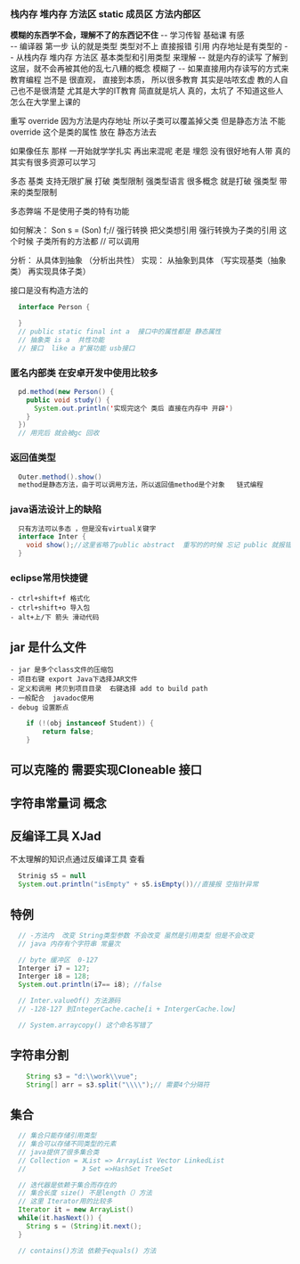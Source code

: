   ### 栈内存 堆内存 方法区  static 成员区  方法内部区
  **模糊的东西学不会，理解不了的东西记不住**
        -- 学习传智 基础课 有感  
        -- 编译器  第一步 认的就是类型 类型对不上 直接报错  引用 内存地址是有类型的
        -- 从栈内存 堆内存 方法区     基本类型和引用类型  来理解
        -- 就是内存的读写 了解到这层，就不会再被其他的乱七八糟的概念 模糊了
        -- 如果直接用内存读写的方式来 教育编程 岂不是 很直观， 直接到本质， 所以很多教育 
          其实是咕哝玄虚  教的人自己也不是很清楚   尤其是大学的IT教育 简直就是坑人 
          真的，太坑了   不知道这些人怎么在大学里上课的 

  重写 override  因为方法是内存地址 所以子类可以覆盖掉父类
  但是静态方法 不能 override 这个是类的属性  放在 静态方法去


  如果像任东  那样 一开始就学学扎实  再出来混呢
  老是 埋怨 没有很好地有人带  真的  其实有很多资源可以学习

  多态 基类  支持无限扩展   打破 类型限制
  强类型语言 很多概念 就是打破  强类型 带来的类型限制

  多态弊端  不是使用子类的特有功能

  如何解决：
    Son s = (Son) f;// 强行转换  把父类想引用 强行转换为子类的引用  这个时候 子类所有的方法都
      // 可以调用


  分析： 从具体到抽象 （分析出共性）
  实现： 从抽象到具体 （写实现基类（抽象类）  再实现具体子类）


  接口是没有构造方法的
```java
  interface Person {

  }
  // public static final int a  接口中的属性都是 静态属性
  // 抽象类 is a  共性功能
  // 接口  like a 扩展功能 usb接口
```

### 匿名内部类 在安卓开发中使用比较多
```java
  pd.method(new Person() {
    public void study() {
      System.out.println('实现完这个 类后 直接在内存中 开辟')
    }
  })
  // 用完后 就会被gc 回收
```

### 返回值类型
```java
  Outer.method().show()
  method是静态方法，由于可以调用方法，所以返回值method是个对象   链式编程
```

### java语法设计上的缺陷
```java
  只有方法可以多态 ，但是没有virtual关键字
  interface Inter {
    void show();//这里省略了public abstract  重写的的时候 忘记 public 就报错了 
  }
```

### eclipse常用快捷键
    - ctrl+shift+f 格式化
    - ctrl+shift+o 导入包
    - alt+上/下 箭头 滑动代码

## jar 是什么文件
    - jar 是多个class文件的压缩包
    - 项目右键 export Java下选择JAR文件
    - 定义和调用 拷贝到项目目录  右键选择 add to build path
    - 一般配合  javadoc使用
    - debug 设置断点
```java
    if (!(obj instanceof Student)) {
        return false;
    }
```

## 可以克隆的  需要实现Cloneable 接口

## 字符串常量词 概念

## 反编译工具  XJad
  不太理解的知识点通过反编译工具  查看
```java
  Strinig s5 = null 
  System.out.println("isEmpty" + s5.isEmpty())//直接报 空指针异常
```

## 特例
```java
  // -方法内  改变 String类型参数 不会改变 虽然是引用类型 但是不会改变
  // java 内存有个字符串 常量次

  // byte 缓冲区  0-127
  Interger i7 = 127;
  Interger i8 = 128;
  System.out.println(i7== i8); //false

  // Inter.valueOf() 方法源码
  // -128-127 到IntegerCache.cache[i + IntergerCache.low]

  // System.arraycopy() 这个命名写错了
```


## 字符串分割
```java
    String s3 = "d:\\work\\vue";
    String[] arr = s3.split("\\\\");// 需要4个分隔符
```

## 集合
```java
  // 集合只能存储引用类型
  // 集合可以存储不同类型的元素
  // java提供了很多集合类
  // Collection = 》List => ArrayList Vector LinkedList
  //              》 Set =>HashSet TreeSet 

  // 迭代器是依赖于集合而存在的
  // 集合长度 size() 不是length（）方法
  // 这里 Iterator用的比较多
  Iterator it = new ArrayList()
  while(it.hasNext()) {
    String s = (String)it.next();
  }

  // contains()方法 依赖于equals() 方法

```